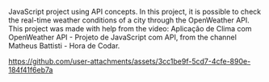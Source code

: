 JavaScript project using API concepts. In this project, it is possible to check the real-time weather conditions of a city through the OpenWeather API. This project was made with help from the video: Aplicação de Clima com OpenWeather API - Projeto de JavaScript com API, from the channel Matheus Battisti - Hora de Codar.

https://github.com/user-attachments/assets/3cc1be9f-5cd7-4cfe-890e-184f41f6eb7a

